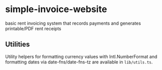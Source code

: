 # simple-invoice-website

basic rent invoicing system that records payments and generates printable/PDF rent receipts

## Utilities

Utility helpers for formatting currency values with Intl.NumberFormat and formatting dates via date-fns/date-fns-tz are available in `lib/utils.ts`.
